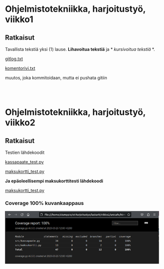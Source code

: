 # Ohjelmistotekniikka, harjoitustyö, viikko1

## Ratkaisut


Tavallista tekstiä yksi (1) lause. **Lihavoitua tekstiä** ja * *kursivoitua tekstiä* *.	

[gitlog.txt](laskarit/viikko1/gitlog.txt)

[komentorivi.txt](laskarit/viikko1/komentorivi.txt)

muutos, joka kommitoidaan, mutta ei pushata gitiin

<br />
<br />


# Ohjelmistotekniikka, harjoitustyö, viikko2

## Ratkaisut

Testien lähdekoodit

[kassapaate_test.py](laskarit/viikko2/unicafe/src/tests/kassapaate_test.py)


[maksukortti_test.py](laskarit/viikko2/unicafe/src/tests/maksukortti_test.py)

**Ja epäoleellisempi maksukorttitesti lähdekoodi**

[maksukortti_test.py](laskarit/viikko2/maksukortti/src/tests/maksukortti_test.py)

### Coverage 100% kuvankaappaus

![Coverage 100% kuvankaappaus](laskarit/viikko2/coverage100pros.png)
